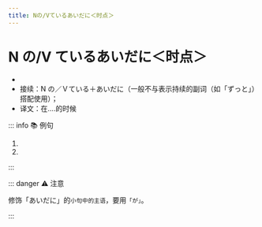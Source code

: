 ```yaml
---
title: Nの/Vているあいだに＜时点＞
---
```


# N の/V ているあいだに＜时点＞

- <grammer-content sentence="意义：表示在某一状态持续的阶段、时期内的**某一时点上**发生了谓语动词所表示的动作或变化；" />
- 接续：N の／Ｖている＋あいだに（一般不与表示持续的副词（如「ずっと」）搭配使用）；
- 译文：在....的时候

::: info :books: 例句

1. <grammer-content sentence='[高橋/たかはし]さん、**[休み/やすみ]のあいだに**、[王/おう]さんのお[宅/たく]へ[行っ/いっ]たんですよね。' trans='高桥，休息的时候你去的小王家对吧。' />
2. <grammer-content sentence='[一年間/いちねんかん]の**[留学/りゅがく]のあいだに**、とてもよい[経験/けいけん]をしました。' trans='在这一年的留学时间中，我获得了很好的经验。' />

:::

::: danger :warning: 注意

修饰「あいだに」的`小句中的主语`，要用`「が」`。

  <div class="bunpou-block">

  <grammer-content sentence='[兄/あに]<u> が </u>**[掃除/そうじ]をしているあいだに**、[私/わたし]は[春節/しゅんせつ]の[飾りつけ/かざりつけ]をしました。' trans='在哥哥打扫的时候，我在弄春节的装饰。' />

  </div>
:::
